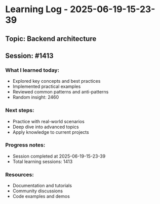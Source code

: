 # Learning Log - 2025-06-19-15-23-39

## Topic: Backend architecture
## Session: #1413

### What I learned today:
- Explored key concepts and best practices
- Implemented practical examples  
- Reviewed common patterns and anti-patterns
- Random insight: 2460

### Next steps:
- Practice with real-world scenarios
- Deep dive into advanced topics
- Apply knowledge to current projects

### Progress notes:
- Session completed at 2025-06-19-15-23-39
- Total learning sessions: 1413

### Resources:
- Documentation and tutorials
- Community discussions
- Code examples and demos
